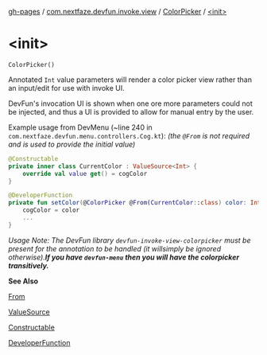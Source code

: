 [gh-pages](../../index.md) / [com.nextfaze.devfun.invoke.view](../index.md) / [ColorPicker](index.md) / [&lt;init&gt;](./-init-.md)

# &lt;init&gt;

`ColorPicker()`

Annotated `Int` value parameters will render a color picker view rather than an input/edit for use with invoke UI.

DevFun's invocation UI is shown when one ore more parameters could not be injected, and thus a UI is provided to
allow for manual entry by the user.

Example usage from DevMenu (~line 240 in `com.nextfaze.devfun.menu.controllers.Cog.kt`):
*(the `@From` is not required and is used to provide the initial value)*

``` kotlin
@Constructable
private inner class CurrentColor : ValueSource<Int> {
    override val value get() = cogColor
}

@DeveloperFunction
private fun setColor(@ColorPicker @From(CurrentColor::class) color: Int) {
    cogColor = color
    ...
}
```

*Usage Note: The DevFun library `devfun-invoke-view-colorpicker` must be present for the annotation to be handled (it willsimply be ignored otherwise).**If you have `devfun-menu` then you will have the colorpicker transitively.***

**See Also**

[From](../-from/index.md)

[ValueSource](../-value-source/index.md)

[Constructable](../../com.nextfaze.devfun.inject/-constructable/index.md)

[DeveloperFunction](../../com.nextfaze.devfun.function/-developer-function/index.md)

